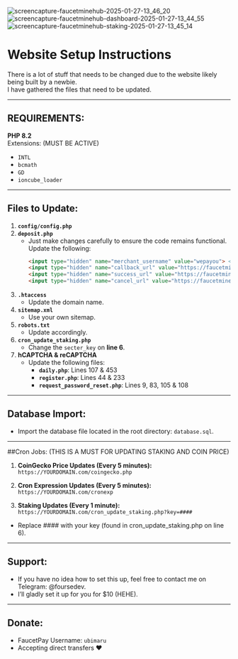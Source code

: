 ![screencapture-faucetminehub-2025-01-27-13_46_20](https://github.com/user-attachments/assets/c551feea-1d01-4149-b70c-e0408bf32ef7)
![screencapture-faucetminehub-dashboard-2025-01-27-13_44_55](https://github.com/user-attachments/assets/67201874-fd21-4235-8aa3-5cb252fa97ed)
![screencapture-faucetminehub-staking-2025-01-27-13_45_14](https://github.com/user-attachments/assets/bfa80920-3608-428f-8d5d-b85dfa981e50)


# Website Setup Instructions

There is a lot of stuff that needs to be changed due to the website likely being built by a newbie.  
I have gathered the files that need to be updated.

---

## REQUIREMENTS:

**PHP 8.2**  
Extensions: (MUST BE ACTIVE)  
- `INTL`  
- `bcmath`  
- `GD`  
- `ioncube_loader`

---

## Files to Update:

1. **`config/config.php`**  
2. **`deposit.php`**  
   - Just make changes carefully to ensure the code remains functional. Update the following:  
     ```html
     <input type="hidden" name="merchant_username" value="wepayou"> <!-- Your FaucetPay username, must have Merchant API enabled https://faucetpay.io/merchant -->
     <input type="hidden" name="callback_url" value="https://faucetminehub.com/payment_callback"> <!-- Only change the domain -->
     <input type="hidden" name="success_url" value="https://faucetminehub.com/success"> <!-- Only change the domain -->
     <input type="hidden" name="cancel_url" value="https://faucetminehub.com/cancel"> <!-- Only change the domain -->
     ```
3. **`.htaccess`**  
   - Update the domain name.  
4. **`sitemap.xml`**  
   - Use your own sitemap.  
5. **`robots.txt`**  
   - Update accordingly.  
6. **`cron_update_staking.php`**  
   - Change the `secter_key` on **line 6**.  
7. **hCAPTCHA & reCAPTCHA**  
   - Update the following files:  
     - **`daily.php`**: Lines 107 & 453  
     - **`register.php`**: Lines 44 & 233  
     - **`request_password_reset.php`**: Lines 9, 83, 105 & 108  

---

## Database Import:  
- Import the database file located in the root directory: `database.sql`.

---

##Cron Jobs: (THIS IS A MUST FOR UPDATING STAKING AND COIN PRICE)

1. **CoinGecko Price Updates (Every 5 minutes):**
```https://YOURDOMAIN.com/coingecko.php```

2. **Cron Expression Updates (Every 5 minutes):**
```https://YOURDOMAIN.com/cronexp```

3. **Staking Updates (Every 1 minute):**
```https://YOURDOMAIN.com/cron_update_staking.php?key=####```
- Replace #### with your key (found in cron_update_staking.php on line 6).
  
---

## Support:
- If you have no idea how to set this up, feel free to contact me on Telegram: @foursedev.
- I’ll gladly set it up for you for $10 (HEHE).

---

## Donate:
- FaucetPay Username: ```ubimaru```
- Accepting direct transfers ❤️
